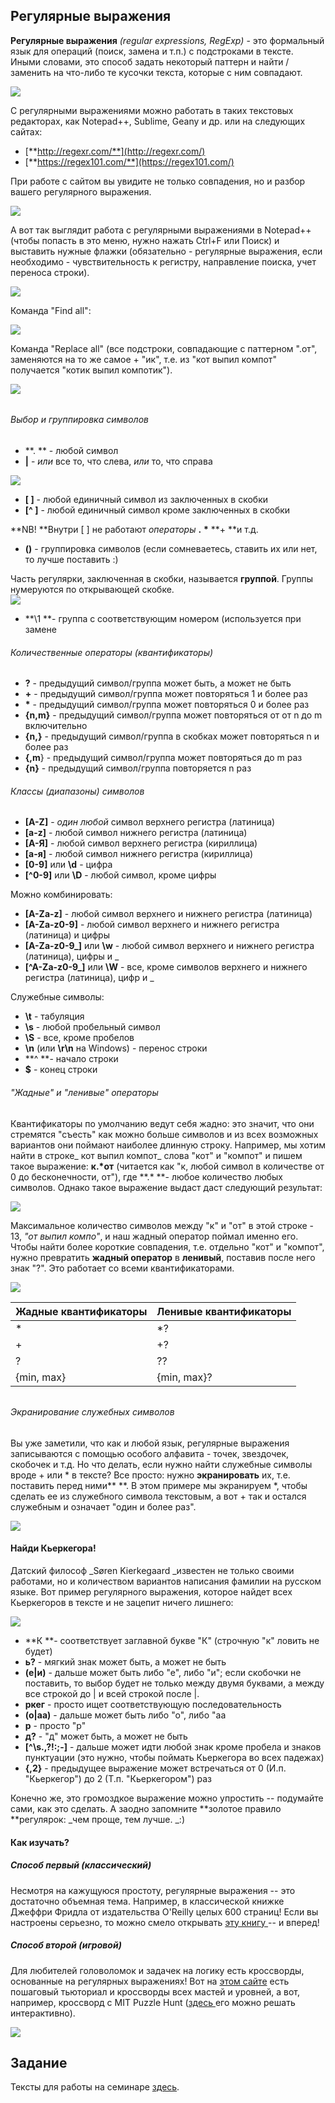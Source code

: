## Регулярные выражения

**Регулярные выражения** _\(regular expressions, RegExp\)_ -  это формальный язык для операций \(поиск, замена и т.п.\) с подстроками в тексте. Иными словами, это способ задать некоторый паттерн и найти / заменить на что-либо те кусочки текста, которые с ним совпадают.

![](/assets/r.png)

С регулярными выражениями можно работать в таких текстовых редакторах, как Notepad++, Sublime, Geany и др. или на следующих сайтах:

* [**http://regexr.com/**](http://regexr.com/)
* [**https://regex101.com/**](https://regex101.com/)

При работе с сайтом вы увидите не только совпадения, но и разбор вашего регулярного выражения.

![](/assets/r1.png)

А вот так выглядит работа с регулярными выражениями в Notepad++ \(чтобы попасть в это меню, нужно нажать Ctrl+F или Поиск\) и выставить нужные флажки \(обязательно - регулярные выражения, если необходимо - чувствительность к регистру, направление поиска, учет переноса строки\).

![](/assets/r3.png)

Команда "Find all":

![](/assets/r4.png)

Команда "Replace all" \(все подстроки, совпадающие с паттерном ".от", заменяются на то же самое + "ик", т.е. из "кот выпил компот" получается "котик выпил компотик"\).

![](/assets/r5.png)

###### 

###### Выбор и группировка символов

* **. ** - любой символ
* **\|** - _или_ все то, что слева, _или_ то, что справа

![](/assets/r6.png)

* **\[ \]** - любой единичный символ из заключенных в скобки
* **\[^ \]** - любой единичный символ кроме заключенных в скобки

**NB! **Внутри \[ \] не работают _операторы_ **.** **\*** **+ **и т.д.

* **\(\)** - группировка символов \(если сомневаетесь, ставить их или нет, то лучше поставить :\) 

Часть регулярки, заключенная в скобки, называется **группой**. Группы нумеруются по открывающей скобке.  
![](/assets/r7.png)

* **\1 **- группа с соответствующим номером \(используется при замене

###### Количественные операторы \(квантификаторы\)

* **?** - предыдущий символ/группа может быть, а может не быть
* **+** - предыдущий символ/группа может повторяться 1 и более раз
* **\*** - предыдущий символ/группа может повторяться 0 и более раз
* **{n,m}** - предыдущий символ/группа может повторяться от от n до m включительно
* **{n,}** - предыдущий символ/группа в скобках может повторяться n и более раз 
* **{,m**} - предыдущий символ/группа может повторяться до m раз
* **{n}** - предыдущий символ/группа повторяется n раз

###### Классы \(диапазоны\) символов

* **\[A-Z\]** - _один любой_ символ верхнего регистра \(латиница\)
* **\[a-z\]** - любой символ нижнего регистра \(латиница\)
* **\[А-Я\]** - любой символ верхнего регистра \(кириллица\)
* **\[а-я\]** - любой символ нижнего регистра \(кириллица\)
* **\[0-9\]** или **\d** - цифра
* **\[^0-9\]** или **\D** - любой символ, кроме цифры

Можно комбинировать:

* **\[A-Za-z\]** - любой символ верхнего и нижнего регистра \(латиница\)
* **\[A-Za-z0-9\]** - любой символ верхнего и нижнего регистра \(латиница\) и цифры
* **\[A-Za-z0-9\_\]** или **\w** - любой символ верхнего и нижнего регистра \(латиница\), цифры и \_
* **\[^A-Za-z0-9\_\]** или **\W** - все, кроме символов верхнего и нижнего регистра \(латиница\), цифр и \_

Служебные символы:

* **\t** - табуляция
* **\s** - любой пробельный символ
* **\S** - все, кроме пробелов
* **\n** \(или **\r\n** на Windows\) - перенос строки
* **^ **- начало строки
* **$** - конец строки

###### "Жадные" и "ленивые" операторы

Квантификаторы по умолчанию ведут себя жадно: это значит, что они стремятся "съесть" как можно больше символов и из всех возможных вариантов они поймают наиболее длинную строку. Например, мы хотим найти в строке_ кот выпил компот_ слова "кот" и "компот" и пишем такое выражение: **к.\*от** \(читается как "к, любой символ в количестве от 0 до бесконечности, от"\), где **.\* **- любое количество любых символов. Однако такое выражение выдаст даст следующий результат:

![](/assets/r8.png)

Максимальное количество символов между "к" и "от" в этой строке - 13, _"от выпил компо"_, и наш жадный оператор поймал именно его. Чтобы найти более короткие совпадения, т.е. отдельно "кот" и "компот", нужно превратить **жадный оператор** в **ленивый**, поставив после него знак "?". Это работает со всеми квантификаторами.

![](/assets/r9.png)

| Жадные квантификаторы | Ленивые квантификаторы |
| :--- | :--- |
| \* | \*? |
| + | +? |
| ? | ?? |
| {min, max} | {min, max}? |

###### 

###### Экранирование служебных символов

Вы уже заметили, что как и любой язык, регулярные выражения записываются с помощью особого алфавита - точек, звездочек, скобочек и т.д. Но что делать, если нужно найти служебные символы вроде + или \* в тексте? Все просто: нужно **экранировать** их, т.е. поставить перед ними** \**. В этом примере мы экранируем \*, чтобы сделать ее из служебного символа текстовым, а вот + так и остался служебным и означает "один и более раз".

![](/assets/r10.png)

#### Найди Кьеркегора!

Датский философ _Søren Kierkegaard _известен не только своими работами, но и количеством вариантов написания фамилии на русском языке. Вот пример регулярного выражения, которое найдет всех Кьеркегоров в тексте и не зацепит ничего лишнего:

![](/assets/r11.png)

* **К **- соответствует заглавной букве "К" \(строчную "к" ловить не будет\)
* **ь?** - мягкий знак может быть, а может не быть
* **\(е\|и\)** - дальше может быть либо "е", либо "и"; если скобочки не поставить, то выбор будет не только между двумя буквами, а между все строкой до \| и всей строкой после \|.
* **ркег** - просто ищет соответствующую последовательность
* **\(о\|аа\)** - дальше может быть либо "о", либо "аа
* **р** - просто "р"
* **д?** - "д"  может быть, а может не быть
* **\[^\s.,\?!:;-\]** - дальше может идти любой знак кроме пробела и знаков пунктуации \(это нужно, чтобы поймать Кьеркегора во всех падежах\)
* **{,2}** - предыдущее выражение может встречаться от 0 \(И.п. "Кьеркегор"\) до 2 \(Т.п. "Кьеркегором"\) раз

Конечно же, это громоздкое выражение можно упростить -- подумайте сами, как это сделать. А заодно запомните **золотое правило **регулярок: _чем проще, тем лучше. _:\)

#### Как изучать?

##### Способ первый \(классический\)

Несмотря на кажущуюся простоту, регулярные выражения -- это достаточно объемная тема. Например, в классической книжке Джеффри Фридла от издательства O'Reilly целых 600 страниц! Если вы настроены серьезно, то можно смело открывать [эту книгу ](http://округ-лд.рф/upload/gallery/354/29354_442cd06f258c6d7ec9177a663272d5b61e862ff5.pdf)-- и вперед!

##### Способ второй \(игровой\)

Для любителей головоломок и задачек на логику есть кроссворды, основанные на регулярных выражениях! Вот на [этом сайте](https://regexcrossword.com/) есть пошаговый тьюториал и кроссворды всех мастей и уровней, а вот, например, кроссворд с MIT Puzzle Hunt \([здесь ](https://mariolurig.com/crossword/)его можно решать интерактивно\).

![](/assets/r12.png)

## Задание

Тексты для работы на семинаре [здесь](https://drive.google.com/open?id=1hHwz0ucWPlYmxa-KQLtR2eG1hO32Wnf5).



